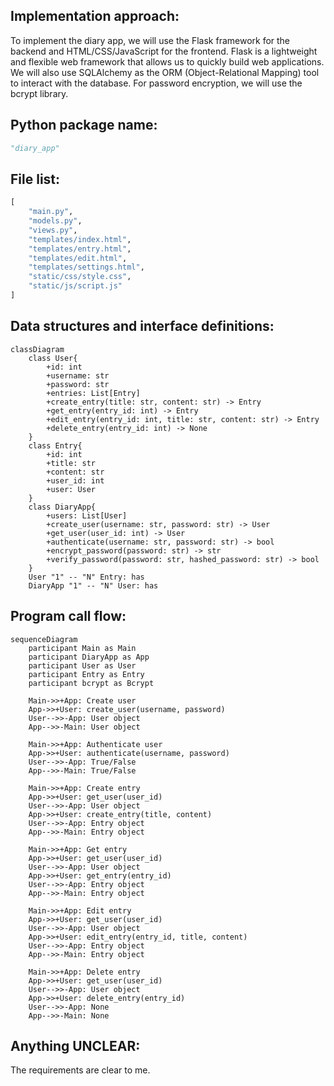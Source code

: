 ## Implementation approach:
To implement the diary app, we will use the Flask framework for the backend and HTML/CSS/JavaScript for the frontend. Flask is a lightweight and flexible web framework that allows us to quickly build web applications. We will also use SQLAlchemy as the ORM (Object-Relational Mapping) tool to interact with the database. For password encryption, we will use the bcrypt library.

## Python package name:
```python
"diary_app"
```

## File list:
```python
[
    "main.py",
    "models.py",
    "views.py",
    "templates/index.html",
    "templates/entry.html",
    "templates/edit.html",
    "templates/settings.html",
    "static/css/style.css",
    "static/js/script.js"
]
```

## Data structures and interface definitions:
```mermaid
classDiagram
    class User{
        +id: int
        +username: str
        +password: str
        +entries: List[Entry]
        +create_entry(title: str, content: str) -> Entry
        +get_entry(entry_id: int) -> Entry
        +edit_entry(entry_id: int, title: str, content: str) -> Entry
        +delete_entry(entry_id: int) -> None
    }
    class Entry{
        +id: int
        +title: str
        +content: str
        +user_id: int
        +user: User
    }
    class DiaryApp{
        +users: List[User]
        +create_user(username: str, password: str) -> User
        +get_user(user_id: int) -> User
        +authenticate(username: str, password: str) -> bool
        +encrypt_password(password: str) -> str
        +verify_password(password: str, hashed_password: str) -> bool
    }
    User "1" -- "N" Entry: has
    DiaryApp "1" -- "N" User: has
```

## Program call flow:
```mermaid
sequenceDiagram
    participant Main as Main
    participant DiaryApp as App
    participant User as User
    participant Entry as Entry
    participant bcrypt as Bcrypt

    Main->>+App: Create user
    App->>+User: create_user(username, password)
    User-->>-App: User object
    App-->>-Main: User object

    Main->>+App: Authenticate user
    App->>+User: authenticate(username, password)
    User-->>-App: True/False
    App-->>-Main: True/False

    Main->>+App: Create entry
    App->>+User: get_user(user_id)
    User-->>-App: User object
    App->>+User: create_entry(title, content)
    User-->>-App: Entry object
    App-->>-Main: Entry object

    Main->>+App: Get entry
    App->>+User: get_user(user_id)
    User-->>-App: User object
    App->>+User: get_entry(entry_id)
    User-->>-App: Entry object
    App-->>-Main: Entry object

    Main->>+App: Edit entry
    App->>+User: get_user(user_id)
    User-->>-App: User object
    App->>+User: edit_entry(entry_id, title, content)
    User-->>-App: Entry object
    App-->>-Main: Entry object

    Main->>+App: Delete entry
    App->>+User: get_user(user_id)
    User-->>-App: User object
    App->>+User: delete_entry(entry_id)
    User-->>-App: None
    App-->>-Main: None
```

## Anything UNCLEAR:
The requirements are clear to me.